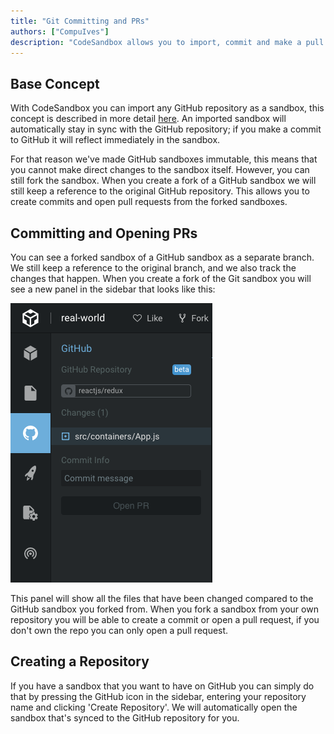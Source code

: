 ```yaml
---
title: "Git Committing and PRs"
authors: ["CompuIves"]
description: "CodeSandbox allows you to import, commit and make a pull requests to GitHub repositories."
---
```


## Base Concept

With CodeSandbox you can import any GitHub repository as a sandbox, this concept is described in more detail [here](/docs/importing#import-from-github). An imported sandbox will automatically stay in sync with the GitHub repository; if you make a commit to GitHub it will reflect immediately in the sandbox.

For that reason we've made GitHub sandboxes immutable, this means that you cannot make direct changes to the sandbox itself. However, you can still fork the sandbox. When you create a fork of a GitHub sandbox we will still keep a reference to the original GitHub repository. This allows you to create commits and open pull requests from the forked sandboxes.

## Committing and Opening PRs

You can see a forked sandbox of a GitHub sandbox as a separate branch. We still keep a reference to the original branch, and we also track the changes that happen. When you create a fork of the Git sandbox you will see a new panel in the sidebar that looks like this:

![GitHub Sidebar](./images/github-sidebar.png)

This panel will show all the files that have been changed compared to the GitHub sandbox you forked from. When you fork a sandbox from your own repository you will be able to create a commit or open a pull request, if you don't own the repo you can only open a pull request.

## Creating a Repository

If you have a sandbox that you want to have on GitHub you can simply do that by pressing the GitHub icon in the sidebar, entering your repository name and clicking 'Create Repository'. We will automatically open the sandbox that's synced to the GitHub repository for you.
